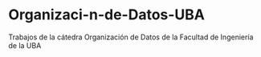 # Organizaci-n-de-Datos-UBA
Trabajos de la cátedra Organización de Datos de la Facultad de Ingeniería de la UBA
